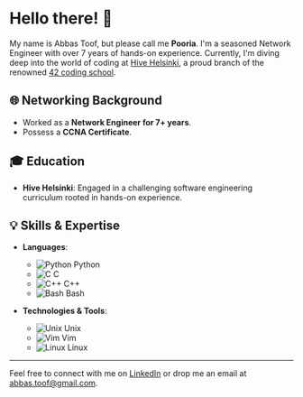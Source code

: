 # Hello there! 👋

My name is Abbas Toof, but please call me **Pooria**. I'm a seasoned Network Engineer with over 7 years of hands-on experience. Currently, I'm diving deep into the world of coding at [Hive Helsinki](https://www.hive.fi/), a proud branch of the renowned [42 coding school](https://www.42.fr/).

## 🌐 Networking Background
- Worked as a **Network Engineer for 7+ years**.
- Possess a **CCNA Certificate**.

## 🎓 Education
- **Hive Helsinki**: Engaged in a challenging software engineering curriculum rooted in hands-on experience.

## 💡 Skills & Expertise
- **Languages**: 
  - ![Python](link-to-python-icon) Python
  - ![C](link-to-c-icon) C
  - ![C++](link-to-c++-icon) C++
  - ![Bash](link-to-bash-icon) Bash
  
- **Technologies & Tools**: 
  - ![Unix](link-to-unix-icon) Unix
  - ![Vim](link-to-vim-icon) Vim
  - ![Linux](link-to-linux-icon) Linux
  
---

Feel free to connect with me on [LinkedIn](https://www.linkedin.com/in/abbastoof/) or drop me an email at [abbas.toof@gmail.com](mailto:abbas.toof@gmail.com).

